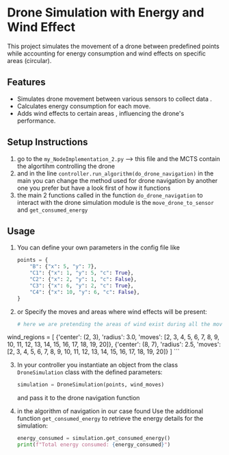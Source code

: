 # Drone Simulation with Energy and Wind Effect

This project simulates the movement of a drone between predefined points while accounting for energy consumption and wind effects on specific areas (circular).

## Features
- Simulates drone movement between various sensors to collect data .
- Calculates energy consumption for each move.
- Adds wind effects to certain areas , influencing the drone's performance.

## Setup Instructions
1. go to the `my_NodeImplementation_2.py` --> this file and the MCTS contain the algortihm controlling the drone 
2. and in the line `controller.run_algorithm(do_drone_navigation)` in the main you can change the method used for drone navigation by another one you prefer but have a look first of how it functions
3. the main 2 functions called in the function `do_drone_navigation` to interact with the drone simulation module is the `move_drone_to_sensor` and `get_consumed_energy`

## Usage
1. You can define your own parameters in the config file like 
    ```python
    points = {
        "B": {"x": 5, "y": 7},
        "C1": {"x": 1, "y": 5, "c": True},
        "C2": {"x": 2, "y": 1, "c": False},
        "C3": {"x": 6, "y": 2, "c": True},
        "C4": {"x": 10, "y": 6, "c": False},
    }
    ```

2. or Specify the moves and areas where wind effects will be present:
    ```python
    # here we are pretending the areas of wind exist during all the moves , you can define yous 
wind_regions = [
    {'center': (2, 3), 'radius': 3.0, 'moves': [2, 3, 4, 5, 6, 7, 8, 9, 10, 11, 12, 13, 14, 15, 16, 17, 18, 19, 20]},
    {'center': (8, 7), 'radius': 2.5, 'moves': [2, 3, 4, 5, 6, 7, 8, 9, 10, 11, 12, 13, 14, 15, 16, 17, 18, 19, 20]}
                ]
    ```

3. In your controller you instantiate an object from the class  `DroneSimulation` class with the defined parameters:
    ```python
    simulation = DroneSimulation(points, wind_moves)
    ```
    and pass it to the drone navigation function

4. in the algorithm of navigation in our case found Use the additional function `get_consumed_energy` to retrieve the energy details for the simulation:
    ```python
    energy_consumed = simulation.get_consumed_energy()
    print(f"Total energy consumed: {energy_consumed}")
    ```

